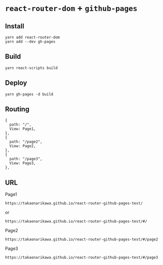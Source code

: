 # `react-router-dom` + `github-pages`

## Install

```
yarn add react-router-dom
yarn add --dev gh-pages
```

## Build

```
yarn react-scripts build
```

## Deploy

```
yarn gh-pages -d build
```

## Routing

```
{
  path: "/",
  View: Page1,
},
{
  path: "/page2",
  View: Page2,
},
{
  path: "/page3",
  View: Page3,
},
```

## URL

Page1

`https://takaonarikawa.github.io/react-router-github-pages-test/`

or

`https://takaonarikawa.github.io/react-router-github-pages-test/#/`

Page2

`https://takaonarikawa.github.io/react-router-github-pages-test/#/page2`

Page3

`https://takaonarikawa.github.io/react-router-github-pages-test/#/page3`
